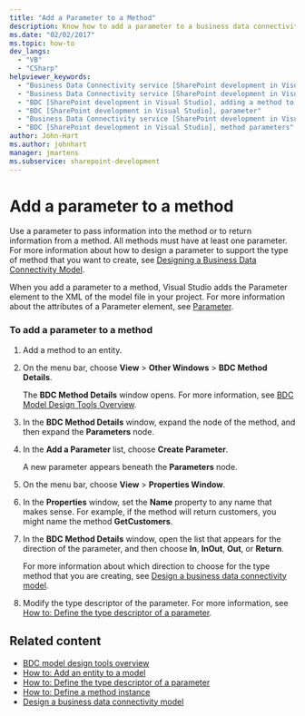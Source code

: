 ```yaml
---
title: "Add a Parameter to a Method"
description: Know how to add a parameter to a business data connectivity (BDC) method, which lets you pass information into the method or return information from the method.
ms.date: "02/02/2017"
ms.topic: how-to
dev_langs:
  - "VB"
  - "CSharp"
helpviewer_keywords:
  - "Business Data Connectivity service [SharePoint development in Visual Studio], adding a method to a parameter"
  - "Business Data Connectivity service [SharePoint development in Visual Studio], parameter"
  - "BDC [SharePoint development in Visual Studio], adding a method to a parameter"
  - "BDC [SharePoint development in Visual Studio], parameter"
  - "Business Data Connectivity service [SharePoint development in Visual Studio], method parameters"
  - "BDC [SharePoint development in Visual Studio], method parameters"
author: John-Hart
ms.author: johnhart
manager: jmartens
ms.subservice: sharepoint-development
---
```

# Add a parameter to a method

  Use a parameter to pass information into the method or to return information from a method. All methods must have at least one parameter. For more information about how to design a parameter to support the type of method that you want to create, see [Designing a Business Data Connectivity Model](../sharepoint/designing-a-business-data-connectivity-model.md).

 When you add a parameter to a method, Visual Studio adds the Parameter element to the XML of the model file in your project. For more information about the attributes of a Parameter element, see [Parameter](/previous-versions/office/developer/sharepoint-2010/ee557705(v=office.14)).

### To add a parameter to a method

1. Add a method to an entity.

2. On the menu bar, choose **View** > **Other Windows** > **BDC Method Details**.

     The **BDC Method Details** window opens. For more information, see [BDC Model Design Tools Overview](../sharepoint/bdc-model-design-tools-overview.md).

3. In the **BDC Method Details** window, expand the node of the method, and then expand the **Parameters** node.

4. In the **Add a Parameter** list, choose **Create Parameter**.

     A new parameter appears beneath the **Parameters** node.

5. On the menu bar, choose **View** > **Properties Window**.

6. In the **Properties** window, set the **Name** property to any name that makes sense. For example, if the method will return customers, you might name the method **GetCustomers**.

7. In the **BDC Method Details** window, open the list that appears for the direction of the parameter, and then choose **In**, **InOut**, **Out**, or **Return**.

     For more information about which direction to choose for the type method that you are creating, see [Design a business data connectivity model](../sharepoint/designing-a-business-data-connectivity-model.md).

8. Modify the type descriptor of the parameter. For more information, see [How to: Define the type descriptor of a parameter](../sharepoint/how-to-define-the-type-descriptor-of-a-parameter.md).

## Related content
- [BDC model design tools overview](../sharepoint/bdc-model-design-tools-overview.md)
- [How to: Add an entity to a model](../sharepoint/how-to-add-an-entity-to-a-model.md)
- [How to: Define the type descriptor of a parameter](../sharepoint/how-to-define-the-type-descriptor-of-a-parameter.md)
- [How to: Define a method instance](../sharepoint/how-to-define-a-method-instance.md)
- [Design a business data connectivity model](../sharepoint/designing-a-business-data-connectivity-model.md)
